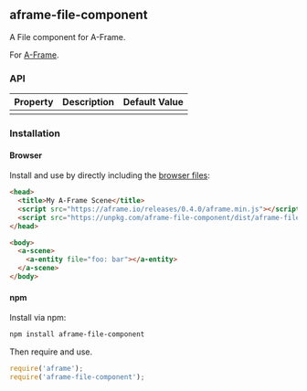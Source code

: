 ## aframe-file-component

A File component for A-Frame.

For [A-Frame](https://aframe.io).

### API

| Property | Description | Default Value |
| -------- | ----------- | ------------- |
|          |             |               |

### Installation

#### Browser

Install and use by directly including the [browser files](dist):

```html
<head>
  <title>My A-Frame Scene</title>
  <script src="https://aframe.io/releases/0.4.0/aframe.min.js"></script>
  <script src="https://unpkg.com/aframe-file-component/dist/aframe-file-component.min.js"></script>
</head>

<body>
  <a-scene>
    <a-entity file="foo: bar"></a-entity>
  </a-scene>
</body>
```

<!-- If component is accepted to the Registry, uncomment this. -->
<!--
Or with [angle](https://npmjs.com/package/angle/), you can install the proper
version of the component straight into your HTML file, respective to your
version of A-Frame:

```sh
angle install aframe-file-component
```
-->

#### npm

Install via npm:

```bash
npm install aframe-file-component
```

Then require and use.

```js
require('aframe');
require('aframe-file-component');
```

